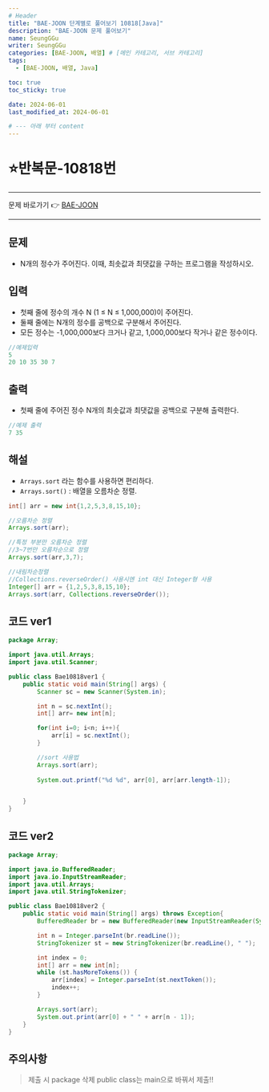 ```yaml
---
# Header
title: "BAE-JOON 단계별로 풀어보기 10818[Java]"
description: "BAE-JOON 문제 풀어보기"
name: SeungGGu
writer: SeungGGu
categories: [BAE-JOON, 배열] # [메인 카테고리, 서브 카테고리]
tags:
  - [BAE-JOON, 배열, Java]

toc: true
toc_sticky: true

date: 2024-06-01
last_modified_at: 2024-06-01

# --- 아래 부터 content
---
```


# ⭐반복문-10818번

---

문제 바로가기 👉 [BAE-JOON](https://www.acmicpc.net/problem/10818 "반복문")

---

## 문제

- N개의 정수가 주어진다. 이때, 최솟값과 최댓값을 구하는 프로그램을 작성하시오.

## 입력

- 첫째 줄에 정수의 개수 N (1 ≤ N ≤ 1,000,000)이 주어진다. 
- 둘째 줄에는 N개의 정수를 공백으로 구분해서 주어진다. 
- 모든 정수는 -1,000,000보다 크거나 같고, 1,000,000보다 작거나 같은 정수이다.

```java
//예제입력
5
20 10 35 30 7
```

## 출력

- 첫째 줄에 주어진 정수 N개의 최솟값과 최댓값을 공백으로 구분해 출력한다.

```Java
//예제 출력
7 35
```

## 해설

- `Arrays.sort` 라는 함수를 사용하면 편리하다.
- `Arrays.sort()` : 배열을 오름차순 정렬.

```java
int[] arr = new int{1,2,5,3,8,15,10};

//오름차순 정렬
Arrays.sort(arr);

//특정 부분만 오름차순 정렬
//3~7번만 오름차순으로 정렬
Arrays.sort(arr,3,7);

//내림차순정렬
//Collections.reverseOrder() 사용시엔 int 대신 Integer형 사용
Integer[] arr = {1,2,5,3,8,15,10};
Arrays.sort(arr, Collections.reverseOrder());
```

## 코드 ver1

```java
package Array;

import java.util.Arrays;
import java.util.Scanner;

public class Bae10818ver1 {
    public static void main(String[] args) {
        Scanner sc = new Scanner(System.in);

        int n = sc.nextInt();
        int[] arr= new int[n];

        for(int i=0; i<n; i++){
            arr[i] = sc.nextInt();
        }

        //sort 사용법
        Arrays.sort(arr);
        
        System.out.printf("%d %d", arr[0], arr[arr.length-1]);


    }
}

```

## 코드 ver2
```java
package Array;

import java.io.BufferedReader;
import java.io.InputStreamReader;
import java.util.Arrays;
import java.util.StringTokenizer;

public class Bae10818ver2 {
    public static void main(String[] args) throws Exception{
        BufferedReader br = new BufferedReader(new InputStreamReader(System.in));

        int n = Integer.parseInt(br.readLine());
        StringTokenizer st = new StringTokenizer(br.readLine(), " ");

        int index = 0;
        int[] arr = new int[n];
        while (st.hasMoreTokens()) {
            arr[index] = Integer.parseInt(st.nextToken());
            index++;
        }

        Arrays.sort(arr);
        System.out.print(arr[0] + " " + arr[n - 1]);
    }
}
```

## 주의사항

> 제출 시 package 삭제 public class는 main으로 바꿔서 제출!!